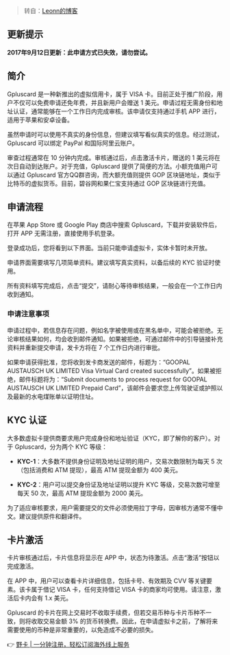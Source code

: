 > 转自：[Leonn的博客](https://liyuans.com/archives/gpluscard.html)

## 更新提示
**2017年9月12日更新：此申请方式已失效，请勿尝试。**

## 简介
Gpluscard 是一种新推出的虚拟信用卡，属于 VISA 卡。目前正处于推广阶段，用户不仅可以免费申请还免年费，并且新用户会赠送 1 美元。申请过程无需身份和地址认证，通常能够在一个工作日内完成审核。该申请仅支持通过手机 APP 进行，适用于苹果和安卓设备。

虽然申请时可以使用不真实的身份信息，但建议填写看似真实的信息。经过测试，Gpluscard 可以绑定 PayPal 和国际阿里云账户。

审查过程通常在 10 分钟内完成。审核通过后，点击激活卡片，赠送的 1 美元将在次日自动到达账户。对于充值，Gpluscard 提供了简便的方法。小额充值用户可以通过 Gpluscard 官方QQ群咨询，而大额充值则提供 GOP 区块链地址，类似于比特币的虚拟货币。目前，碧谷网和果仁宝支持通过 GOP 区块链进行充值。

## 申请流程
在苹果 App Store 或 Google Play 商店中搜索 Gpluscard，下载并安装软件后，打开 APP 无需注册，直接使用手机登录。

登录成功后，您将看到以下界面。当前只能申请虚拟卡，实体卡暂时未开放。

申请界面需要填写几项简单资料。建议填写真实资料，以备后续的 KYC 验证时使用。

所有资料填写完成后，点击“提交”，请耐心等待审核结果，一般会在一个工作日内收到通知。

### 申请注意事项
申请过程中，若信息存在问题，例如名字被使用或在黑名单中，可能会被拒绝。无论审核结果如何，均会收到邮件通知。如果被拒绝，可通过邮件中的引导链接补充资料并重新提交申请，发卡方将在 7 个工作日内进行审批。

如果申请获得批准，您将收到发卡商发送的邮件，标题为：“GOOPAL AUSTAUSCH UK LIMITED Visa Virtual Card created successfully”。如果被拒绝，邮件标题将为：“Submit documents to process request for GOOPAL AUSTAUSCH UK LIMITED Prepaid Card”，该邮件会要求您上传驾驶证或护照以及最新的水电煤账单以证明住址。

## KYC 认证
大多数虚拟卡提供商要求用户完成身份和地址验证（KYC，即了解你的客户）。对于 Gpluscard，分为两个 KYC 等级：

- **KYC-1**：大多数不提供身份证明及地址证明的用户，交易次数限制为每天 5 次（包括消费和 ATM 提现），最高 ATM 提现金额为 400 美元。
  
- **KYC-2**：用户可以提交身份证及地址证明以提升 KYC 等级，交易次数可增至每天 50 次，最高 ATM 提现金额为 2000 美元。

为了适应审核要求，用户需要提交的文件必须使用拉丁字母，因审核方通常不懂中文。建议提供原件和翻译件。

## 卡片激活
卡片审核通过后，卡片信息将显示在 APP 中，状态为待激活。点击“激活”按钮以完成激活。

在 APP 中，用户可以查看卡片详细信息，包括卡号、有效期及 CVV 等关键要素。该卡属于借记 VISA 卡，任何支持借记 VISA 卡的商家均可使用。请注意，激活后卡内会有 1.x 美元。

Gpluscard 的卡片在网上交易时不收取手续费，但若交易币种与卡片币种不一致，则将收取交易金额 3% 的货币转换费。因此，在申请虚拟卡之前，了解将来需要使用的币种是非常重要的，以免造成不必要的损失。

👉 [野卡 | 一分钟注册，轻松订阅海外线上服务](https://bit.ly/bewildcard)